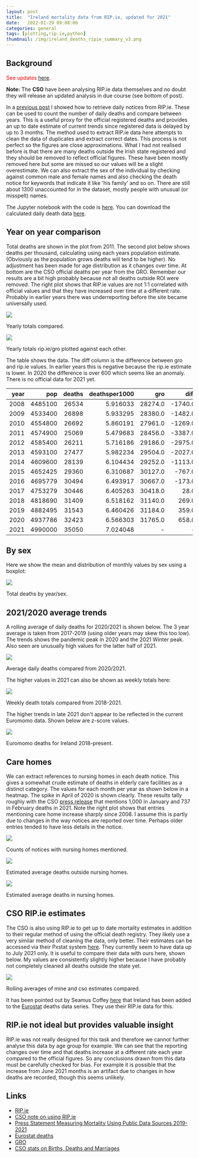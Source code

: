 ```yaml
---
layout: post
title:  "Ireland mortality data from RIP.ie, updated for 2021"
date:   2022-01-29 09:08:00
categories: general
tags: [plotting,rip.ie,python]
thumbnail: /img/ireland_deaths_ripie_summary_v3.png
---
```


## Background

<span style="color:red">See updates [here](/general/ireland-excess-deaths-2022).</span>

**Note:** The **CSO** have been analysing RIP.ie data themselves and no doubt they will release an updated analysis in due course (see bottom of post).

In a [previous post](/plotting/ireland-deaths-reanalysis) I showed how to retrieve daily notices from RIP.ie. These can be used to count the number of daily deaths and compare between years. This is a useful proxy for the official registered deaths and provides an up to date estimate of current trends since registered data is delayed by up to 3 months. The method used to extract RIP.ie data here attempts to clean the data of duplicates and extract correct dates. This process is not perfect so the figures are close approximations. What I had not realised before is that there are many deaths outside the Irish state registered and they should be removed to reflect official figures. These have been mostly removed here but some are missed so our values will be a slight overestimate. We can also extract the sex of the individual by checking against common male and female names and also checking the death notice for keywords that indicate it like 'his family' and so on. There are still about 1300 unaccounted for in the dataset, mostly people with unusual (or misspelt) names.

The Jupyter notebook with the code is [here](https://github.com/dmnfarrell/teaching/blob/master/ireland_deaths/ireland_rip_deaths2.ipynb). You can download the calculated daily death data [here](https://raw.githubusercontent.com/dmnfarrell/teaching/master/ireland_deaths/rip_est_deaths_daily.csv).

## Year on year comparison

Total deaths are shown in the plot from 2011. The second plot below shows deaths per thousand, calculating using each years population estimate. (Obviously as the population grows deaths will tend to be higher). No adjustment has been made for age distribution as it changes over time. At bottom are the CSO official deaths per year from the GRO. Remember our results are a bit high probably because not all deaths outside ROI were removed. The right plot shows that RIP.ie values are not 1:1 correlated with official values and that they have increased over time at a different rate. Probably in earlier years there was underreporting before the site became universally used.

<div class ="image-gallery">
<div class="box">
 <a href="/img/ireland_deaths_ripie_summary_v3.png"> <img class="scaled" src="/img/ireland_deaths_ripie_summary_v3.png"></a>  
   <p class="caption">Yearly totals compared.</p>
 </div>
 <div class="box">
 <a href="/img/ireland_deaths_gro_vs_ripie2.png"> <img class="scaled" src="/img/ireland_deaths_gro_vs_ripie2.png"></a>  
   <p class="caption">Yearly totals rip.ie/gro plotted against each other.</p>
 </div>
</div>

The table shows the data. The diff column is the difference between gro and rip.ie values. In earlier years this is negative because the rip.ie estimate is lower. In 2020 the difference is over 600 which seems like an anomaly. There is no official data for 2021 yet.

| year |     pop | deaths | deathsper1000 |     gro |    diff |
|-----:|--------:|-------:|--------------:|--------:|--------:|
| 2008 | 4485100 |  26534 |      5.916033 | 28274.0 | -1740.0 |
| 2009 | 4533400 |  26898 |      5.933295 | 28380.0 | -1482.0 |
| 2010 | 4554800 |  26692 |      5.860191 | 27961.0 | -1269.0 |
| 2011 | 4574900 |  25069 |      5.479683 | 28456.0 | -3387.0 |
| 2012 | 4585400 |  26211 |      5.716186 | 29186.0 | -2975.0 |
| 2013 | 4593100 |  27477 |      5.982234 | 29504.0 | -2027.0 |
| 2014 | 4609600 |  28139 |      6.104434 | 29252.0 | -1113.0 |
| 2015 | 4652425 |  29360 |      6.310687 | 30127.0 |  -767.0 |
| 2016 | 4695779 |  30494 |      6.493917 | 30667.0 |  -173.0 |
| 2017 | 4753279 |  30446 |      6.405263 | 30418.0 |    28.0 |
| 2018 | 4818690 |  31409 |      6.518162 | 31140.0 |   269.0 |
| 2019 | 4882495 |  31543 |      6.460426 | 31184.0 |   359.0 |
| 2020 | 4937786 |  32423 |      6.566303 | 31765.0 |   658.0 |
| 2021 | 4990000 |  35050 |      7.024048 |       - |       - |

## By sex

Here we show the mean and distribution of monthly values by sex using a boxplot:

<div style="width: auto;">
 <a href="/img/ireland_deaths_ripie_bysex.png"> <img class="scaled" src="/img/ireland_deaths_ripie_bysex.png"></a>  
   <p class="caption">Total deaths by year/sex.</p>
</div>

## 2021/2020 average trends

A rolling average of daily deaths for 2020/2021 is shown below. The 3 year average is taken from 2017-2019 (using older years may skew this too low). The trends shows the pandemic peak in 2020 and the 2021 Winter peak. Also seen are unusually high values for the latter half of 2021.

<div style="width: auto;">
 <a href="/img/ireland_deaths_ripie_compared_mean_v2.png"> <img class="scaled" src="/img/ireland_deaths_ripie_compared_mean_v2.png"></a>  
   <p class="caption">Average daily deaths compared from 2020/2021.</p>
</div>

The higher values in 2021 can also be shown as weekly totals here:

<div style="width: auto;">
 <a href="/img/ireland_deaths_ripie_byweek.png"> <img class="scaled" src="/img/ireland_deaths_ripie_byweek.png"></a>  
   <p class="caption">Weekly death totals compared from 2018-2021.</p>
</div>

The higher trends in late 2021 don't appear to be reflected in the current Euromomo data. Shown below are z-score values.

<div style="width: auto;">
 <a href="/img/euromomo_ireland_2021.png"> <img class="scaled" src="/img/euromomo_ireland_2021.png"></a>  
   <p class="caption">Euromomo deaths for Ireland 2018-present.</p>
</div>

## Care homes

We can extract references to nursing homes in each death notice. This gives a somewhat crude estimate of deaths in elderly care facilities as a distinct category. The values for each month per year as shown below in a heatmap. The spike in April of 2020 is shown clearly. These results tally roughly with the CSO [press release](https://www.cso.ie/en/csolatestnews/pressreleases/2021pressreleases/pressstatementmeasuringmortalityusingpublicdatasources2019-2021/) that mentions 1,000 in January and 737 in February deaths in 2021. Note the right plot shows that entries mentioning care home increase sharply since 2008. I assume this is partly due to changes in the way notices are reported over time. Perhaps older entries tended to have less details in the notice.

<div style="width: auto;">
 <a href="/img/nursing_home_heatmap.png"> <img class="scaled" src="/img/nursing_home_heatmap.png"></a>  
   <p class="caption">Counts of notices with nursing homes mentioned.</p>
</div>


<div class ="image-gallery">
<div class="box">
 <a href="/img/ireland_deaths_ripie_compared_mean_nonnursing_homes.png"> <img class="scaled" src="/img/ireland_deaths_ripie_compared_mean_nonnursing_homes.png"></a>  
   <p class="caption">Estimated average deaths outside nursing homes.</p>
 </div>
 <div class="box">
 <a href="/img/ireland_deaths_ripie_compared_mean_nursing_homes.png"> <img class="scaled" src="/img/ireland_deaths_ripie_compared_mean_nursing_homes.png"></a>  
   <p class="caption">Estimated average deaths in nursing homes.</p>
 </div>
</div>


## CSO RIP.ie estimates

The CSO is also using RIP.ie to get up to date mortality estimates in addition to their regular method of using the official death registry. They likely use a very similar method of cleaning the data, only better. Their estimates can be accessed via their Pxstat system [here](https://data.cso.ie/product/MFPDA). They currently seem to have data up to July 2021 only. It is useful to compare their data with ours here, shown below. My values are consistently slightly higher because I have probably not completely cleaned all deaths outside the state yet.

<div style="width: auto;">
 <a href="/img/cso_ireland_deaths_compared.png"> <img class="scaled" src="/img/cso_ireland_deaths_compared.png"></a>  
   <p class="caption">Rolling averages of mine and cso estimates compared.</p>
</div>

It has been pointed out by Seamus Coffey [here](https://twitter.com/seamuscoffey/status/1450537528063406099) that Ireland has been added to the [Eurostat](https://ec.europa.eu/eurostat/cache/statistics_explained/visualisations/weeklydeath/?lang=en) deaths data series. They use their RIP.ie data for this.

## RIP.ie not ideal but provides valuable insight

RIP.ie was not really designed for this task and therefore we cannot further analyse this data by age group for example. We can see that the reporting changes over time and that deaths increase at a different rate each year compared to the official figures. So any conclusions drawn from this data must be carefully checked for bias. For example it is possible that the increase from June 2021 months is an artifact due to changes in how deaths are recorded, though this seems unlikely.

## Links

* [RIP.ie](https://rip.ie/)
* [CSO note on using RIP.ie](https://www.cso.ie/en/releasesandpublications/in/vs/informationnoteonthepublicationofmortalityfiguresusingpublicdatasources/
)
* [Press Statement Measuring Mortality Using Public Data Sources 2019-2021
](https://www.cso.ie/en/csolatestnews/pressreleases/2021pressreleases/pressstatementmeasuringmortalityusingpublicdatasources2019-2021/)
* [Eurostat deaths](https://ec.europa.eu/eurostat/cache/statistics_explained/visualisations/weeklydeath/?lang=en)
* [GRO](https://www.gov.ie/en/service/49c66f-registering-a-death-in-ireland/)
* [CSO stats on Births, Deaths and Marriages](https://www.cso.ie/en/statistics/birthsdeathsandmarriages/)
